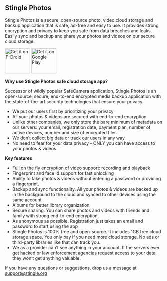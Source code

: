  Stingle Photos
 --------------
 
Stingle Photos is a secure, open-source photo, video cloud storage and backup application that is safe, ad-free and easy to use. It provides strong encryption and privacy to keep you safe from data breaches and leaks. Easily sync and backup and share your photos and videos on our secure cloud storage.

[<img src="https://fdroid.gitlab.io/artwork/badge/get-it-on.png"
     alt="Get it on F-Droid"
     height="80">](https://f-droid.org/packages/org.stingle.photos/)
[<img src="https://play.google.com/intl/en_us/badges/images/generic/en-play-badge.png"
     alt="Get it on Google Play"
     height="80">](https://play.google.com/store/apps/details?id=org.stingle.photos)

**Why use Stingle Photos safe cloud storage app?**

Successor of wildly popular SafeCamera application, Stingle Photos is an open-source, secure, end-to-end encrypted media backup application with the state-of-the-art security technologies that ensure your privacy.

* We put our users first by prioritizing your privacy
* All your photos & videos are secured with end-to-end encryption
* Unlike other companies, we only store the bare minimum of metadata on our servers: your email, registration date, payment plan, number of active devices, number and size of encrypted files
* We don’t collect big data or track our users in any way
* No need to fear for your data privacy - ONLY you can have access to your photos & videos

**Key features**

* Full on the fly encryption of video support: recording and playback
* Fingerprint and face id support for fast unlocking
* Ability to take photos & videos without entering a password or providing a fingerprint.
* Backup and sync functionality. All your photos & videos are backed up in the background to the cloud and synced to other devices using the same account
* Albums for better library organization
* Secure sharing. You can share photos and videos with friends and family with strong end-to-end encryption.
* As anonymous as possible. Registration just takes an email and password to start using the app
* Stingle Photos is 100% free and open-source. It includes 1GB free cloud storage space. You only pay if you need more cloud storage. No ads or third-party libraries like that can track you.
* We as a provider can’t see anything in your account. If the servers ever get hacked or law enforcement agencies request access to your data, they won’t get anything valuable.

If you have any questions or suggestions, drop us a message at support@stingle.org
